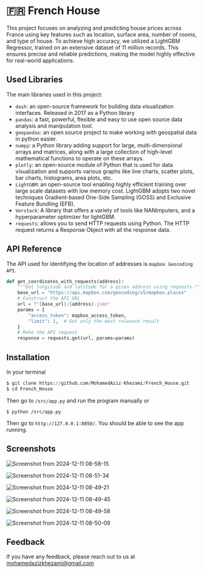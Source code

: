 
# 🇫🇷 French House

This project focuses on analyzing and predicting house prices across France using key features such as location, surface area, number of rooms, and type of house.
To achieve high accuracy, we utilized a LightGBM Regressor, trained on an extensive dataset of 11 million records. This ensures precise and reliable predictions, making the model highly effective for real-world applications.



## Used Libraries

The main libraries used in this project:

- `dash`: an open-source framework for building data visualization interfaces. Released in 2017 as a Python library
- `pandas`: a fast, powerful, flexible and easy to use open source data analysis and manipulation tool.
- `geopandas`: an open source project to make working with geospatial data in python easier.
- `numpy`: a Python library adding support for large, multi-dimensional arrays and matrices, along with a large collection of high-level mathematical functions to operate on these arrays.
- `plotly`: an open-source module of Python that is used for data visualization and supports various graphs like line charts, scatter plots, bar charts, histograms, area plots, etc.
- `LightGBM`: an open-source tool enabling highly efficient training over large scale datasets with low memory cost. LightGBM adopts two novel techniques Gradient-based One-Side Sampling (GOSS) and Exclusive Feature Bundling (EFB).
- `Verstack`: A library that offers a variety of tools like NANImputers, and a hyperparameter optimizer for lightGBM.
- `requests`: allows you to send HTTP requests using Python. The HTTP request returns a Response Object with all the response data.



## API Reference

The API used for identifying the location of addresses is `mapbox Geocoding API`.



```python
def get_coordinates_with_requests(address):
    """Get longitude and latitude for a given address using requests."""
    base_url = "https://api.mapbox.com/geocoding/v5/mapbox.places"
    # Construct the API URL
    url = f"{base_url}/{address}.json"
    params = {
        "access_token": mapbox_access_token,
        "limit": 1,  # Get only the most relevant result
    }
    # Make the API request
    response = requests.get(url, params=params)
```

## Installation

In your terminal 

```python
$ git clone https://github.com/MohamedAziz-Khezami/French_House.git
$ cd French_House
```

Then go to `/src/app.py` and run the program manually or 

```pyton
$ python /src/app.py
```

Then go to `http://127.0.0.1:8050/`. You should be able to see the app running.

## Screenshots

![Screenshot from 2024-12-11 08-58-15](https://github.com/user-attachments/assets/f24440f3-944b-4b69-8474-56b06baf3a18)

![Screenshot from 2024-12-11 08-51-34](https://github.com/user-attachments/assets/c73fc503-16c0-4d0e-a3d9-d4fca0d57183)

![Screenshot from 2024-12-11 08-49-21](https://github.com/user-attachments/assets/3d45fd24-d258-4e32-9df6-447b26e40fb1)

![Screenshot from 2024-12-11 08-49-45](https://github.com/user-attachments/assets/d80ed00c-e173-411b-8f9b-4db56fe8a1f2)

![Screenshot from 2024-12-11 08-49-58](https://github.com/user-attachments/assets/7c25f84c-4002-46a4-93fa-c619080c34f0)

![Screenshot from 2024-12-11 08-50-09](https://github.com/user-attachments/assets/efc1c175-cb53-43ff-bc77-dba658b411c8)





## Feedback

If you have any feedback, please reach out to us at mohamedazizkhezami@gmail.com
